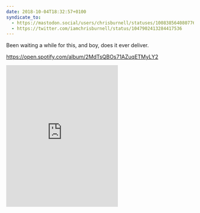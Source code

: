 ```yaml
---
date: 2018-10-04T18:32:57+0100
syndicate_to:
  - https://mastodon.social/users/chrisburnell/statuses/100838564080776825
  - https://twitter.com/iamchrisburnell/status/1047902413284417536
---
```


Been waiting a while for this, and boy, does it ever deliver.

<noscript><a href="https://open.spotify.com/album/2MdTsQBOs71AZuqETMyLY2" rel="external">https://open.spotify.com/album/2MdTsQBOs71AZuqETMyLY2</a></noscript>
<iframe src="https://open.spotify.com/embed/track/1gnwGVoG7V08vMX3hyr90x" width="300" height="380" frameborder="0" allowtransparency="true" allow="encrypted-media"></iframe>
